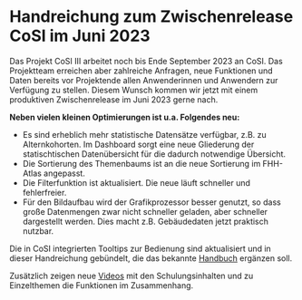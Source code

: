 # Handreichung zum Zwischenrelease CoSI im Juni 2023

Das Projekt CoSI III arbeitet noch bis Ende September 2023 an CoSI. 
Das Projektteam erreichen aber zahlreiche Anfragen, neue Funktionen und Daten bereits vor Projektende allen Anwenderinnen und Anwendern zur Verfügung zu stellen.
Diesem Wunsch kommen wir jetzt mit einem produktiven Zwischenrelease im Juni 2023 gerne nach.

**Neben vielen kleinen Optimierungen ist u.a. Folgendes neu:**

- Es sind erheblich mehr statistische Datensätze verfügbar, z.B. zu Alternkohorten.
Im Dashboard sorgt eine neue Gliederung der statischtischen Datenübersicht für die dadurch notwendige Übersicht.
- Die Sortierung des Themenbaums ist an die neue Sortierung im FHH-Atlas angepasst.
- Die Filterfunktion ist aktualisiert. Die neue läuft schneller und fehlerfreier.
- Für den Bildaufbau wird der Grafikprozessor besser genutzt, so dass große Datenmengen zwar nicht schneller geladen, aber schneller dargestellt werden. Dies macht z.B. Gebäudedaten jetzt praktisch nutzbar.

Die in CoSI integrierten Tooltips zur Bedienung sind aktualisiert und in dieser Handreichung gebündelt, die das bekannte [Handbuch](https://fhhportal.ondataport.de/websites/CoSI-Info/Freigegebene%20Dokumente/Handbuch%20CoSI) ergänzen soll. 

Zusätzlich zeigen neue [Videos](https://fhhportal.ondataport.de/websites/CoSI-Info/Freigegebene%20Dokumente/CoSI%20Tutorial-Videos) mit den Schulungsinhalten und zu Einzelthemen die Funktionen im Zusammenhang.


